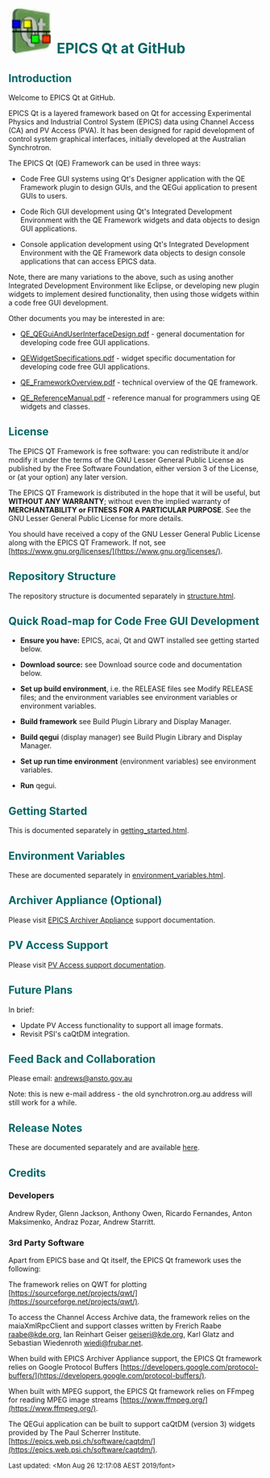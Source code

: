# ![](epicsqt_logo.png?raw=true) <span style='color:#006666'>EPICS Qt at GitHub</span>


## <a name="Introduction"></a><span style='color:#006666'>Introduction</span>

Welcome to EPICS Qt at GitHub.

EPICS Qt is a layered framework based on Qt for accessing Experimental Physics and
Industrial Control System (EPICS) data using Channel Access (CA) and PV Access (PVA).
It has been designed for rapid development of control system graphical interfaces,
initially developed at the Australian Synchrotron.

The EPICS Qt (QE) Framework can be used in three ways:

* Code Free GUI systems using Qt's Designer application with the QE Framework plugin
to design GUIs, and the QEGui application to present GUIs to users.

* Code Rich GUI development using Qt's Integrated Development Environment with the
QE Framework widgets and data objects to design GUI applications.

* Console application development using Qt's Integrated Development Environment
with the QE Framework data objects to design console applications that can access
EPICS data.

Note, there are many variations to the above, such as using another Integrated
Development Environment like Eclipse, or developing new plugin widgets to implement
desired functionality, then using those widgets within a code free GUI development.

Other documents you may be interested in are:

* [QE_QEGuiAndUserInterfaceDesign.pdf](https://github.com/qtepics/qeframework/blob/master/documentation/QE_QEGuiAndUserInterfaceDesign.pdf) -
general documentation for developing code free GUI applications.

* [QEWidgetSpecifications.pdf](https://github.com/qtepics/qeframework/blob/master/documentation/QEWidgetSpecifications.pdf.pdf) -
widget specific documentation for developing code free GUI applications.

* [QE_FrameworkOverview.pdf](https://github.com/qtepics/qeframework/blob/master/documentation/QE_FrameworkOverview.pdf) -
technical overview of the QE framework.

* [QE_ReferenceManual.pdf](https://github.com/qtepics/qeframework/blob/master/documentation/QE_ReferenceManual.pdf) -
reference manual for programmers using QE widgets and classes.

## <a name="License"></a><span style='color:#006666'>License</span>

The EPICS QT Framework is free software: you can redistribute it and/or modify it
under the terms of the GNU Lesser General Public License as published by the Free
Software Foundation, either version 3 of the License, or (at your option) any
later version.

The EPICS QT Framework is distributed in the hope that it will be useful, but
__WITHOUT ANY WARRANTY__; without even the implied warranty of __MERCHANTABILITY
or FITNESS FOR A PARTICULAR PURPOSE__.
See the GNU Lesser General Public License for more details.

You should have received a copy of the GNU Lesser General Public License along
with the EPICS QT Framework.
If not, see [https://www.gnu.org/licenses/](https://www.gnu.org/licenses/).

## <a name="Structure"></a><span style='color:#006666'>Repository Structure</span>

The repository structure is documented separately in
[structure.html](structure.html).

## <a name="RoadMap"></a><span style='color:#006666'>Quick Road-map for Code Free GUI Development</span>

* __Ensure you have:__ EPICS, acai, Qt and QWT installed see getting started below.

* __Download source:__ see Download source code and documentation below.

* __Set up build environment__, i.e. the RELEASE files see Modify RELEASE files;
and the environment variables see environment variables or environment variables.

* __Build framework__ see Build Plugin Library and Display Manager.

* __Build qegui__ (display manager) see Build Plugin Library and Display Manager.

* __Set up run time environment__ (environment variables) see environment variables.

* __Run__ qegui.


## <a name="Headless"></a><span style='color:#006666'>Getting Started</span>

This is documented separately in
[getting_started.html](getting_started.html).

## <a name="Environment_Variables"></a><span style='color:#006666'>Environment Variables</span>

These are documented separately in
[environment_variables.html](environment_variables.html).

## <span style='color:#006666'>Archiver Appliance (Optional)</span>

Please visit [EPICS Archiver Appliance](archiver_appliance.html) support documentation.

## <span style='color:#006666'>PV Access Support</span>

Please visit [PV Access support documentation](pv_access.html).

## <a name="Collaboration"></a><span style='color:#006666'>Future Plans</span>

In brief:
- Update PV Access functionality to support all image formats.
- Revisit PSI's caQtDM integration.

## <a name="Collaboration"></a><span style='color:#006666'>Feed Back and Collaboration</span>

Please email: [andrews@ansto.gov.au](andrews@ansto.gov.au)

Note: this is new e-mail address - the old synchrotron.org.au address will still
work for a while.

## <a name="Release_Notes"></a><span style='color:#006666'>Release Notes</span>

These are documented separately and are available [here](release_notes.html).

## <a name="Credits"></a><span style='color:#006666'>Credits</span>

### Developers

Andrew Ryder, Glenn Jackson, Anthony Owen, Ricardo Fernandes, Anton Maksimenko,
Andraz Pozar, Andrew Starritt.

### 3rd Party Software

Apart from EPICS base and Qt itself, the EPICS Qt framework uses the following:

The framework relies on QWT for plotting
[https://sourceforge.net/projects/qwt/](https://sourceforge.net/projects/qwt/).

To access the Channel Access Archive data, the framework relies on the
maiaXmlRpcClient and support classes written by Frerich Raabe <raabe@kde.org>,
Ian Reinhart Geiser <geiseri@kde.org>, Karl Glatz and
Sebastian Wiedenroth <wiedi@frubar.net>.

When build with EPICS Archiver Appliance support, the EPICS Qt framework relies
on Google Protocol Buffers
[https://developers.google.com/protocol-buffers/](https://developers.google.com/protocol-buffers/).

When built with MPEG support, the EPICS Qt framework relies on FFmpeg for reading
MPEG image streams [https://www.ffmpeg.org/](https://www.ffmpeg.org/).

The QEGui application can be built to support caQtDM (version 3) widgets provided
by The Paul Scherrer Institute.
[https://epics.web.psi.ch/software/caqtdm/](https://epics.web.psi.ch/software/caqtdm/).



<font size="-1">Last updated: <Mon Aug 26 12:17:08 AEST 2019/font>
<br>
